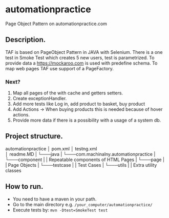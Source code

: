 # automationpractice
Page Object Pattern on automationpractice.com

## Description.
TAF is based on PageObject Pattern in JAVA with Selenium. 
There is a one test in Smoke Test which creates 5 new users, test is parametrized.
To provide data a https://mockaroo.com is used with predefine schema.
To map web pages TAF use support of a PageFactory.

### Next?
1. Map all pages of the with cache and getters setters.
2. Create exceptionHandler.
3. Add more tests like Log in, add product to basket, buy product
4. Add Actions -> When buying products this is needed because of hover actions.
5. Provide more data if there is a possibility with a usage of a system db.

## Project structure.
automationpractice
│   pom.xml
│   testng.xml    
│   readme.MD
|
└───java
    |
    └───com.machinalny.automationpractice
        |
        └───component
            |
            | Repeatable components of HTML Pages
        |
        └───page
            |
            | Page Objects
        |
        └───testcase
            |
            | Test Cases
        |
        └───utils
            |
            | Extra utility classes
            



## How to run.
* You need to have a maven in your path.
* Go to the main directory e.g. `/your_computer/automationpractice/`
* Execute tests by: `mvn -Dtest=SmokeTest test`
